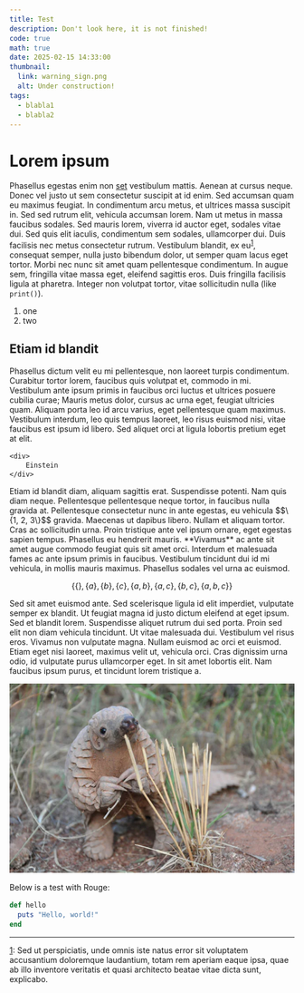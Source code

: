 ```yaml
---
title: Test
description: Don't look here, it is not finished!
code: true
math: true
date: 2025-02-15 14:33:00
thumbnail:
  link: warning_sign.png
  alt: Under construction!
tags:
  - blabla1
  - blabla2
---
```


# Lorem ipsum
Phasellus egestas enim non [set](https://en.wikipedia.org/wiki/Lorem_ipsum) vestibulum mattis. Aenean at cursus neque. Donec vel justo ut sem consectetur suscipit at id enim. Sed accumsan quam eu maximus feugiat. In condimentum arcu metus, et ultrices massa suscipit in. Sed sed rutrum elit, vehicula accumsan lorem. Nam ut metus in massa faucibus sodales. Sed mauris lorem, viverra id auctor eget, sodales vitae dui. Sed quis elit iaculis, condimentum sem sodales, ullamcorper dui. Duis facilisis nec metus consectetur rutrum. Vestibulum blandit, ex eu<sup id="link1">[1](#note1)</sup>, consequat semper, nulla justo bibendum dolor, ut semper quam lacus eget tortor. Morbi nec nunc sit amet quam pellentesque condimentum. In augue sem, fringilla vitae massa eget, eleifend sagittis eros. Duis fringilla facilisis ligula at pharetra. Integer non volutpat tortor, vitae sollicitudin nulla (like `print()`).

  1. one
  2. two

## Etiam id blandit
<div class="quote">
	Phasellus dictum velit eu mi pellentesque, non laoreet turpis condimentum. Curabitur tortor lorem, faucibus quis volutpat et, commodo in mi. Vestibulum ante ipsum primis in faucibus orci luctus et ultrices posuere cubilia curae; Mauris metus dolor, cursus ac urna eget, feugiat ultricies quam. Aliquam porta leo id arcu varius, eget pellentesque quam maximus. Vestibulum interdum, leo quis tempus laoreet, leo risus euismod nisi, vitae faucibus est ipsum id libero. Sed aliquet orci at ligula lobortis pretium eget at elit.

	<div>
		Einstein
	</div>
</div>
Etiam id blandit diam, aliquam sagittis erat. Suspendisse potenti. Nam quis diam neque. Pellentesque pellentesque neque tortor, in faucibus nulla gravida at. Pellentesque consectetur nunc in ante egestas, eu vehicula $$\{1, 2, 3\}$$ gravida. Maecenas ut dapibus libero. Nullam et aliquam tortor. Cras ac sollicitudin urna. Proin tristique ante vel ipsum ornare, eget egestas sapien tempus. Phasellus eu hendrerit mauris. **Vivamus** ac ante sit amet augue commodo feugiat quis sit amet orci. Interdum et malesuada fames ac ante ipsum primis in faucibus. Vestibulum tincidunt dui id mi vehicula, in mollis mauris maximus. Phasellus sodales vel urna ac euismod.

$$
\{
    \{\},
    \{a\},
    \{b\},
    \{c\},
    \{a, b\},
    \{a, c\},
    \{b, c\},
    \{a, b, c\}
\}
$$

Sed sit amet euismod ante. Sed scelerisque ligula id elit imperdiet, vulputate semper ex blandit. Ut feugiat magna id justo dictum eleifend at eget ipsum. Sed et blandit lorem. Suspendisse aliquet rutrum dui sed porta. Proin sed elit non diam vehicula tincidunt. Ut vitae malesuada dui. Vestibulum vel risus eros. Vivamus non vulputate magna. Nullam euismod ac orci et euismod. Etiam eget nisi laoreet, maximus velit ut, vehicula orci. Cras dignissim urna odio, id vulputate purus ullamcorper eget. In sit amet lobortis elit. Nam faucibus ipsum purus, et tincidunt lorem tristique a.

![The cover of The Elements of Computing Systems.](/data/test_picture/pangolin.jpg)

Below is a test with Rouge:

```ruby
def hello
  puts "Hello, world!"
end
```

---

<span id="note1">[1](#link1)</span>: Sed ut perspiciatis, unde omnis iste natus error sit voluptatem accusantium doloremque laudantium, totam rem aperiam eaque ipsa, quae ab illo inventore veritatis et quasi architecto beatae vitae dicta sunt, explicabo.